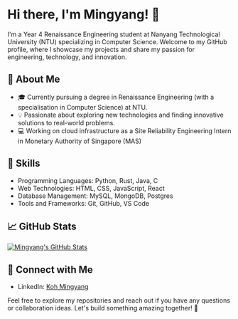 # Hi there, I'm Mingyang! 👋

I'm a Year 4 Renaissance Engineering student at Nanyang Technological University (NTU) specializing in Computer Science. Welcome to my GitHub profile, where I showcase my projects and share my passion for engineering, technology, and innovation.

## 🚀 About Me

- 🎓 Currently pursuing a degree in Renaissance Engineering (with a specialisation in Computer Science) at NTU.
- 💡 Passionate about exploring new technologies and finding innovative solutions to real-world problems.
- 💻 Working on cloud infrastructure as a Site Reliability Engineering Intern in Monetary Authority of Singapore (MAS)

## 🔧 Skills

- Programming Languages: Python, Rust, Java, C
- Web Technologies: HTML, CSS, JavaScript, React
- Database Management: MySQL, MongoDB, Postgres
- Tools and Frameworks: Git, GitHub, VS Code

<!--
## 🛠️ Projects

### Project 1: [Project Name](https://github.com/yourusername/project1)

Brief description of Project 1.

### Project 2: [Project Name](https://github.com/yourusername/project2)

Brief description of Project 2.

### Project 3: [Project Name](https://github.com/yourusername/project3)

Brief description of Project 3.
-->
## 📈 GitHub Stats

[![Mingyang's GitHub Stats](https://github-readme-stats.vercel.app/api?username=CodeLutetium&show_icons=true&theme=radical)](https://github.com/CodeLutetium)

## 🤝 Connect with Me

- LinkedIn: [Koh Mingyang](https://www.linkedin.com/in/koh-mingyang-895964229/)

Feel free to explore my repositories and reach out if you have any questions or collaboration ideas. Let's build something amazing together! 🚀


<!--
**CodeLutetium/CodeLutetium** is a ✨ _special_ ✨ repository because its `README.md` (this file) appears on your GitHub profile.

Here are some ideas to get you started:

- 🔭 I’m currently working on ...
- 🌱 I’m currently learning ...
- 👯 I’m looking to collaborate on ...
- 🤔 I’m looking for help with ...
- 💬 Ask me about ...
- 📫 How to reach me: ...
- 😄 Pronouns: ...
- ⚡ Fun fact: ...
-->
